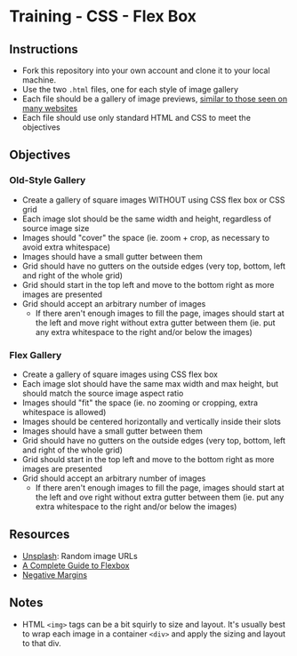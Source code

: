 # Training - CSS - Flex Box

## Instructions
- Fork this repository into your own account and clone it to your local machine.
- Use the two `.html` files, one for each style of image gallery
- Each file should be a gallery of image previews, [similar to those seen on many websites](https://www.tooplate.com/html-templates/2086-multi-color.jpg)
- Each file should use only standard HTML and CSS to meet the objectives
  
## Objectives

### Old-Style Gallery

- Create a gallery of square images WITHOUT using CSS flex box or CSS grid
- Each image slot should be the same width and height, regardless of source image size
- Images should "cover" the space (ie. zoom + crop, as necessary to avoid extra whitespace)
- Images should have a small gutter between them
- Grid should have no gutters on the outside edges (very top, bottom, left and right of the whole grid)
- Grid should start in the top left and move to the bottom right as more images are presented
- Grid should accept an arbitrary number of images
  - If there aren't enough images to fill the page, images should start at the left and move right without extra gutter between them (ie. put any extra whitespace to the right and/or below the images)

### Flex Gallery

- Create a gallery of square images using CSS flex box
- Each image slot should have the same max width and max height, but should match the source image aspect ratio
- Images should "fit" the space (ie.  no zooming or cropping, extra whitespace is allowed)
- Images should be centered horizontally and vertically inside their slots
- Images should have a small gutter between them
- Grid should have no gutters on the outside edges (very top, bottom, left and right of the whole grid)
- Grid should start in the top left and move to the bottom right as more images are presented
- Grid should accept an arbitrary number of images
  - If there aren't enough images to fill the page, images should start at the left and ove right without extra gutter between them (ie. put any extra whitespace to the right and/or below the images)

## Resources

- [Unsplash](https://source.unsplash.com/): Random image URLs
- [A Complete Guide to Flexbox](https://css-tricks.com/snippets/css/a-guide-to-flexbox/)
- [Negative Margins](https://css-tricks.com/negative-margins/)

## Notes
- HTML `<img>` tags can be a bit squirly to size and layout. It's usually best to wrap each image in a container `<div>` and apply the sizing and layout to that div.
